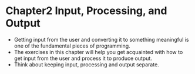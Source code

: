 # Chapter2 Input, Processing, and Output

- Getting input from the user and converting it to something meaningful is one of the fundamental pieces of programming. 
- The exercises in this chapter will help you get acquainted with how to get input from the user and process it to produce output.
- Think about keeping input, processing and output separate.
